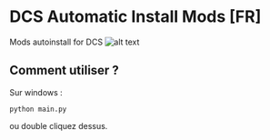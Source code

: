 # DCS Automatic Install Mods [FR]
Mods autoinstall for DCS
![alt text](https://cdn.discordapp.com/attachments/1012360405147987999/1024391029752873052/unknown.png)

## Comment utiliser ?
Sur windows :
```
python main.py
```
ou double cliquez dessus.
